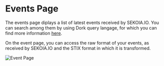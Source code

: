 # Events Page

The events page diplays a list of latest events received by SEKOIA.IO. You can search among them by using Dork query langage, for which you can find more information [here](../searching/dork.md).

On the event page, you can access the raw format of your events, as received by SEKOIA.IO and the STIX format in which it is transformed.

![Event Page](/assets/operation_center/events.gif)

